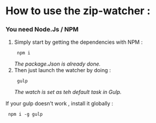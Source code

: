<h1> How to use the zip-watcher : </h1>

<h3> You need Node.Js / NPM </h3>

<ol>
  <li> Simply start by getting the dependencies with NPM : <pre><code> npm i </pre></code> <i>The package.Json is already done. </i></li>
  <li> Then just launch the watcher by doing : <pre><code> gulp </pre></code> <i>The watch is set as teh default task in Gulp. </i></li>
</ol>

<p> If your gulp doesn't work , install it globally : <pre><code> npm i -g gulp </pre></code> </p>
